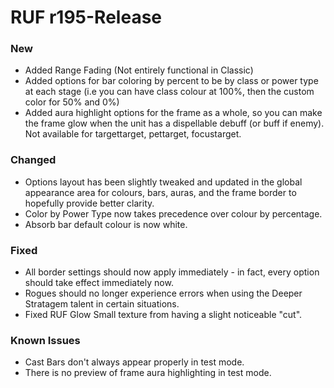 # RUF r195-Release
### New
* Added Range Fading (Not entirely functional in Classic)
* Added options for bar coloring by percent to be by class or power type at each stage (i.e you can have class colour at 100%, then the custom color for 50% and 0%)
* Added aura highlight options for the frame as a whole, so you can make the frame glow when the unit has a dispellable debuff (or buff if enemy). Not available for targettarget, pettarget, focustarget.

### Changed
* Options layout has been slightly tweaked and updated in the global appearance area for colours, bars, auras, and the frame border to hopefully provide better clarity.
* Color by Power Type now takes precedence over colour by percentage.
* Absorb bar default colour is now white.

### Fixed
* All border settings should now apply immediately - in fact, every option should take effect immediately now.
* Rogues should no longer experience errors when using the Deeper Stratagem talent in certain situations.
* Fixed RUF Glow Small texture from having a slight noticeable "cut".

### Known Issues
* Cast Bars don't always appear properly in test mode.
* There is no preview of frame aura highlighting in test mode.
